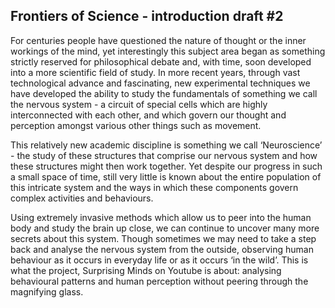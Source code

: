 ## Frontiers of Science - introduction draft #2 <br /> 
For centuries people have questioned the nature of thought or the inner workings of the mind, yet interestingly this subject area began as something strictly reserved for philosophical debate and, with time, soon developed into a more scientific field of study. In more recent years, through vast technological advance and fascinating, new experimental techniques we have developed the ability to study the fundamentals of something we call the nervous system - a circuit of special cells which are highly interconnected with each other, and which govern our thought and perception amongst various other things such as movement. 

This relatively new academic discipline is something we call ‘Neuroscience’ - the study of these structures that comprise our nervous system and how these structures might then work together. Yet despite our progress in such a small space of time, still very little is known about the entire population of this intricate system and the ways in which these components govern complex activities and behaviours. 

Using extremely invasive methods which allow us to peer into the human body and study the brain up close, we can continue to uncover many more secrets about this system. Though sometimes we may need to take a step back and analyse the nervous system from the outside, observing human behaviour as it occurs in everyday life or as it occurs ‘in the wild’. This is what the project, Surprising Minds on Youtube is about: analysing behavioural patterns and human perception without peering through the magnifying glass. 


